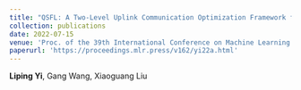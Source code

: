 ```yaml
---
title: "QSFL: A Two-Level Uplink Communication Optimization Framework for Federated Learning"
collection: publications
date: 2022-07-15
venue: 'Proc. of the 39th International Conference on Machine Learning (ICML)'
paperurl: 'https://proceedings.mlr.press/v162/yi22a.html'
---
```

**Liping Yi**, Gang Wang, Xiaoguang Liu
